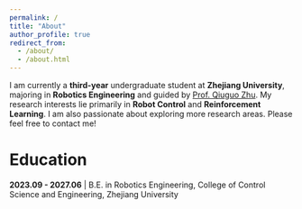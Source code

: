 ```yaml
---
permalink: /
title: "About"
author_profile: true
redirect_from: 
  - /about/
  - /about.html
---
```

I am currently a **third-year** undergraduate student at **Zhejiang University**, majoring in **Robotics Engineering** and guided by [Prof. Qiuguo Zhu](https://ieeexplore.ieee.org/author/38238164400). My research interests lie primarily in **Robot Control** and **Reinforcement Learning**. I am also passionate about exploring more research areas. Please feel free to contact me!

Education
=========

**2023.09 - 2027.06** | B.E. in Robotics Engineering, College of Control Science and Engineering, Zhejiang University
